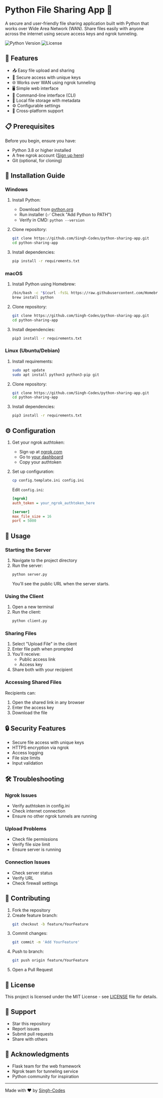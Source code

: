 # Python File Sharing App 🚀

A secure and user-friendly file sharing application built with Python that works over Wide Area Network (WAN). Share files easily with anyone across the internet using secure access keys and ngrok tunneling.

![Python Version](https://img.shields.io/badge/python-3.8%2B-blue)
![License](https://img.shields.io/badge/license-MIT-green)

## 🌟 Features

- 📤 Easy file upload and sharing
- 🔐 Secure access with unique keys
- 🌐 Works over WAN using ngrok tunneling
- 🖥️ Simple web interface
- 📱 Command-line interface (CLI)
- 💾 Local file storage with metadata
- ⚙️ Configurable settings
- 🔄 Cross-platform support

## 📋 Prerequisites

Before you begin, ensure you have:
- Python 3.8 or higher installed
- A free ngrok account ([Sign up here](https://ngrok.com/))
- Git (optional, for cloning)

## 🔧 Installation Guide

### Windows

1. Install Python:
   - Download from [python.org](https://python.org)
   - Run installer (✅ Check "Add Python to PATH")
   - Verify in CMD: `python --version`

2. Clone repository:
   ```bash
   git clone https://github.com/Singh-Codes/python-sharing-app.git
   cd python-sharing-app
   ```

3. Install dependencies:
   ```bash
   pip install -r requirements.txt
   ```

### macOS

1. Install Python using Homebrew:
   ```bash
   /bin/bash -c "$(curl -fsSL https://raw.githubusercontent.com/Homebrew/install/HEAD/install.sh)"
   brew install python
   ```

2. Clone repository:
   ```bash
   git clone https://github.com/Singh-Codes/python-sharing-app.git
   cd python-sharing-app
   ```

3. Install dependencies:
   ```bash
   pip3 install -r requirements.txt
   ```

### Linux (Ubuntu/Debian)

1. Install requirements:
   ```bash
   sudo apt update
   sudo apt install python3 python3-pip git
   ```

2. Clone repository:
   ```bash
   git clone https://github.com/Singh-Codes/python-sharing-app.git
   cd python-sharing-app
   ```

3. Install dependencies:
   ```bash
   pip3 install -r requirements.txt
   ```

## ⚙️ Configuration

1. Get your ngrok authtoken:
   - Sign up at [ngrok.com](https://ngrok.com)
   - Go to [your dashboard](https://dashboard.ngrok.com/get-started/your-authtoken)
   - Copy your authtoken

2. Set up configuration:
   ```bash
   cp config.template.ini config.ini
   ```
   Edit `config.ini`:
   ```ini
   [ngrok]
   auth_token = your_ngrok_authtoken_here

   [server]
   max_file_size = 16
   port = 5000
   ```

## 🚀 Usage

### Starting the Server

1. Navigate to the project directory
2. Run the server:
   ```bash
   python server.py
   ```
   You'll see the public URL when the server starts.

### Using the Client

1. Open a new terminal
2. Run the client:
   ```bash
   python client.py
   ```

### Sharing Files

1. Select "Upload File" in the client
2. Enter file path when prompted
3. You'll receive:
   - Public access link
   - Access key
4. Share both with your recipient

### Accessing Shared Files

Recipients can:
1. Open the shared link in any browser
2. Enter the access key
3. Download the file

## 🔒 Security Features

- Secure file access with unique keys
- HTTPS encryption via ngrok
- Access logging
- File size limits
- Input validation

## 🛠️ Troubleshooting

### Ngrok Issues
- Verify authtoken in config.ini
- Check internet connection
- Ensure no other ngrok tunnels are running

### Upload Problems
- Check file permissions
- Verify file size limit
- Ensure server is running

### Connection Issues
- Check server status
- Verify URL
- Check firewall settings

## 📝 Contributing

1. Fork the repository
2. Create feature branch:
   ```bash
   git checkout -b feature/YourFeature
   ```
3. Commit changes:
   ```bash
   git commit -m 'Add YourFeature'
   ```
4. Push to branch:
   ```bash
   git push origin feature/YourFeature
   ```
5. Open a Pull Request

## 📄 License

This project is licensed under the MIT License - see [LICENSE](LICENSE) file for details.

## 🤝 Support

- Star this repository
- Report issues
- Submit pull requests
- Share with others

## 🙏 Acknowledgments

- Flask team for the web framework
- Ngrok team for tunneling service
- Python community for inspiration

---
Made with ❤️ by [Singh-Codes](https://github.com/Singh-Codes)
